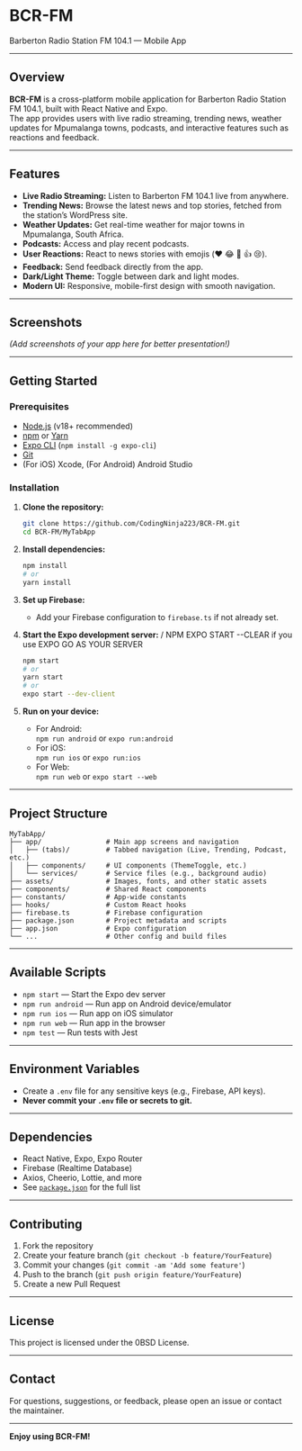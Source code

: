 # BCR-FM

Barberton Radio Station FM 104.1 — Mobile App

---

## Overview

**BCR-FM** is a cross-platform mobile application for Barberton Radio Station FM 104.1, built with React Native and Expo.  
The app provides users with live radio streaming, trending news, weather updates for Mpumalanga towns, podcasts, and interactive features such as reactions and feedback.

---

## Features

- **Live Radio Streaming:** Listen to Barberton FM 104.1 live from anywhere.
- **Trending News:** Browse the latest news and top stories, fetched from the station’s WordPress site.
- **Weather Updates:** Get real-time weather for major towns in Mpumalanga, South Africa.
- **Podcasts:** Access and play recent podcasts.
- **User Reactions:** React to news stories with emojis (❤️ 😂 🤗 👍 😢).
- **Feedback:** Send feedback directly from the app.
- **Dark/Light Theme:** Toggle between dark and light modes.
- **Modern UI:** Responsive, mobile-first design with smooth navigation.

---

## Screenshots

*(Add screenshots of your app here for better presentation!)*

---

## Getting Started

### Prerequisites

- [Node.js](https://nodejs.org/) (v18+ recommended)
- [npm](https://www.npmjs.com/) or [Yarn](https://yarnpkg.com/)
- [Expo CLI](https://docs.expo.dev/get-started/installation/) (`npm install -g expo-cli`)
- [Git](https://git-scm.com/)
- (For iOS) Xcode, (For Android) Android Studio

### Installation

1. **Clone the repository:**
   ```sh
   git clone https://github.com/CodingNinja223/BCR-FM.git
   cd BCR-FM/MyTabApp
   ```

2. **Install dependencies:**
   ```sh
   npm install
   # or
   yarn install
   ```

3. **Set up Firebase:**
   - Add your Firebase configuration to `firebase.ts` if not already set.

4. **Start the Expo development server:** / NPM EXPO START --CLEAR if you use EXPO GO AS YOUR SERVER
   ```sh
   npm start
   # or
   yarn start
   # or
   expo start --dev-client
   ```

5. **Run on your device:**
   - For Android:  
     `npm run android` or `expo run:android`
   - For iOS:  
     `npm run ios` or `expo run:ios`
   - For Web:  
     `npm run web` or `expo start --web`

---

## Project Structure

```
MyTabApp/
├── app/                # Main app screens and navigation
│   ├── (tabs)/         # Tabbed navigation (Live, Trending, Podcast, etc.)
│   ├── components/     # UI components (ThemeToggle, etc.)
│   └── services/       # Service files (e.g., background audio)
├── assets/             # Images, fonts, and other static assets
├── components/         # Shared React components
├── constants/          # App-wide constants
├── hooks/              # Custom React hooks
├── firebase.ts         # Firebase configuration
├── package.json        # Project metadata and scripts
├── app.json            # Expo configuration
└── ...                 # Other config and build files
```

---

## Available Scripts

- `npm start` — Start the Expo dev server
- `npm run android` — Run app on Android device/emulator
- `npm run ios` — Run app on iOS simulator
- `npm run web` — Run app in the browser
- `npm test` — Run tests with Jest

---

## Environment Variables

- Create a `.env` file for any sensitive keys (e.g., Firebase, API keys).
- **Never commit your `.env` file or secrets to git.**

---

## Dependencies

- React Native, Expo, Expo Router
- Firebase (Realtime Database)
- Axios, Cheerio, Lottie, and more
- See [`package.json`](./package.json) for the full list

---

## Contributing

1. Fork the repository
2. Create your feature branch (`git checkout -b feature/YourFeature`)
3. Commit your changes (`git commit -am 'Add some feature'`)
4. Push to the branch (`git push origin feature/YourFeature`)
5. Create a new Pull Request

---

## License

This project is licensed under the 0BSD License.

---

## Contact

For questions, suggestions, or feedback, please open an issue or contact the maintainer.

---

**Enjoy using BCR-FM!**
